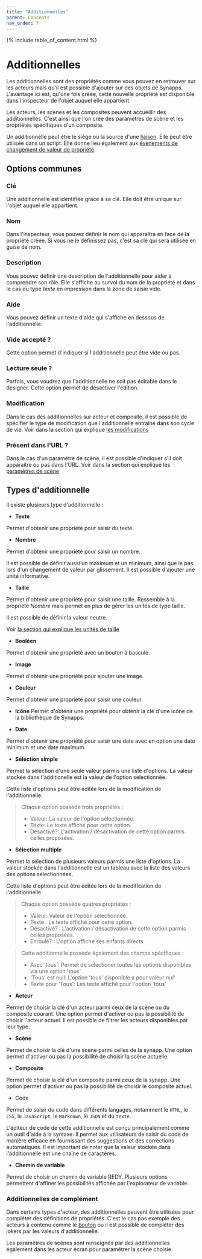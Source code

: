 ```yaml
---
title: "Additionnelles"
parent: Concepts
nav_order: 7
---
```


{% include table_of_content.html %}

# Additionnelles

Les additionnelles sont des propriétés comme vous pouvez en retrouver sur les acteurs mais qu'il est possible d'ajouter sur des objets de Synapps.
L'avantage ici est, qu'une fois créée, cette nouvelle propriété est disponible dans l'inspecteur de l'objet auquel elle appartient.

Les acteurs, les scènes et les composites peuvent accueillir des additionnelles. C'est ainsi que l'on crée des paramètres de scène et les propriétés spécifiques d'un composite.

Un additionnelle peut être le siège ou la source d'une [liaison](./binding.md). Elle peut être utilisée dans un script. Elle donne lieu également aux [évènements de changement de valeur de propriété](./scripts/actor-life-cycle.md#changement-de-valeur-de-propriété-dun-acteur).

## Options communes

### Clé
Une additionnelle est identifiée grace à sa clé. Elle doit être unique sur l'objet auquel elle appartient.

### Nom
Dans l'inspecteur, vous pouvez définir le nom qui apparaîtra en face de la propriété créée. Si vous ne le définissez pas, c'est sa clé qui sera utilisée en guise de nom.

### Description

Vous pouvez définir une description de l'additionnelle pour aider à comprendre son rôle. Elle s'affiche au survol du nom de la propriété et dans le cas du type *texte* en impression dans la zone de saisie vide.

### Aide
Vous pouvez définir un texte d'aide qui s'affiche en dessous de l'additionnelle.

### Vide accepté ?

Cette option permet d'indiquer si l'additionnelle peut être vide ou pas.

### Lecture seule ?

Parfois, vous voudrez que l'additionnelle ne soit pas éditable dans le designer. Cette option permet de désactiver l'édition.

### Modification

Dans le cas des additionnelles sur acteur et composite, il est possible de spécifier le type de modification que l'additionnelle entraîne dans son cycle de vie. Voir dans la section qui explique [les modifications](./scripts/actor-life-cycle.md#changement-de-valeur-de-propriété-dun-acteur)

### Présent dans l'URL ?

Dans le cas d'un paramètre de scène, il est possible d'indiquer s'il doit apparaitre ou pas dans l'URL. Voir dans la section qui explique les [paramètres de scène](./scene.md#paramètres-de-scène)

## Types d'additionnelle

Il existe plusieurs type d'additionnelle :

- **Texte**

Permet d'obtenir une propriété pour saisir du texte.

- **Nombre**

Permet d'obtenir une propriété pour saisir un nombre.

Il est possible de définir aussi un maximum et un minimum, ainsi que le pas lors d'un changement de valeur par glissement. Il est possible d'ajouter une unité informative.

- **Taille**

Permet d'obtenir une propriété pour saisir une taille. Ressemble à la propriété *Nombre* mais permet en plus de gérer les unités de type taille.

Il est possible de définir la valeur neutre.

Voir [la section qui explique les unités de taille](./sizes.md)

- **Booléen**

Permet d'obtenir une propriété avec un bouton à bascule.

- **Image**

Permet d'obtenir une propriété pour ajouter une image.

- **Couleur**

Permet d'obtenir une propriété pour saisir une couleur.

- **Icône**
Permet d'obtenir une propriété pour obtenir la clé d'une icône de la bibliothèque de Synapps.

- **Date**

Permet d'obtenir une propriété pour saisir une date avec en option une date minimum et une date maximum.

- **Sélection simple**

Permet la sélection d'une seule valeur parmis une liste d'options.
La valeur stockée dans l'additionelle est la valeur de l'option selectionnée.

Cette liste d'options peut être éditée lors de la modification de l'additionnelle.
> Chaque option possède trois propriétés :
>  - Valeur: La valeur de l'option sélectionnée.
>  - Texte: Le texte affiché pour cette option.
>  - Désactivé?: L'activation / désactivation de cette option parmis celles proposées.

- **Sélection multiple**

Permet la sélection de plusieurs valeurs parmis une liste d'options.
La valeur stockée dans l'additionnelle est un tableau avec la liste des valeurs des options selectionnées.

Cette liste d'options peut être éditée lors de la modification de l'additionnelle.

>Chaque option possède quatres propriétés :
>  - Valeur: Valeur de l'option sélectionnée.
>  - Texte : Le texte affiché pour cette option.
>  - Désactivé? : L'activation / désactivation de cette option parmis celles proposées.
>  - Enroulé? : L'option affiche ses enfants directs

>Cette additionnelle possède également des champs spécifiques :
>  - Avec 'tous': Permet de selectioner toutes les options disponibles via une option 'tous'
>  - 'Tous' est null: L'option 'tous' disponible a pour valeur *null*
>  - Texte pour 'Tous': Les texte affiché pour l'option 'tous'

- **Acteur**

Permet de choisir la clé d'un acteur parmi ceux de la scène ou du composite courant. Une option permet d'activer ou pas la possibilité de choisir l'acteur actuel. Il est possible de filtrer les acteurs disponibles par leur type.

- **Scène**

Permet de choisir la clé d'une scène parmi celles de la synapp. Une option permet d'activer ou pas la possibilité de choisir la scène actuelle.

- **Composite**

Permet de choisir la clé d'un composite parmi ceux de la synapp. Une option permet d'activer ou pas la possibilité de choisir le composite actuel.

- Code

Permet de saisir du code dans différents langages, notamment le `HTML`, le `CSS`, le `JavaScript`, le `Markdown`, le `JSON` et du `texte`.

L'éditeur de code de cette additionnelle est conçu principalement comme un outil d'aide à la syntaxe. Il permet aux utilisateurs de saisir du code de manière efficace en fournissant des suggestions et des corrections automatiques. Il est important de noter que la valeur stockée dans l'additionnelle est une chaîne de caractères.

- **Chemin de variable**

Permet de choisir un chemin de variable REDY. Plusieurs options permettent d'affiner les possibilités affichée par l'explorateur de variable.

### Additionnelles de complément

Dans certains types d'acteur, des additionnelles peuvent être utilisées pour compléter des définitions de propriétés. C'est le cas pas exemple des acteurs à contenu comme le [bouton](./actor-types/input-button.md) ou il est possible de compléter des jokers par les valeurs d'additionnelle.

Les paramètres de scènes sont renseignés par des additionnelles également dans les acteur écran pour paramétrer la scène choisie.
